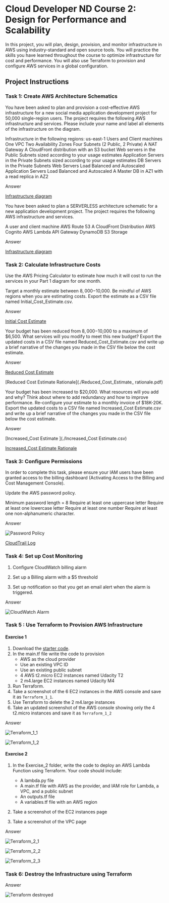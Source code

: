 # Cloud Developer ND Course 2: Design for Performance and Scalability

In this project, you will plan, design, provision, and monitor infrastructure in AWS using industry-standard and open source tools. You will practice the skills you have learned throughout the course to optimize infrastructure for cost and performance. You will also use Terraform to provision and configure AWS services in a global configuration.

## Project  Instructions

### Task 1: Create AWS Architecture Schematics

You have been asked to plan and provision a cost-effective AWS infrastructure for a new social media application development project for 50,000 single-region users. The project requires the following AWS infrastructure and services. Please include your name and label all elements of the infrastructure on the diagram.

Infrastructure in the following regions: us-east-1
Users and Client machines
One VPC
Two Availability Zones
Four Subnets (2 Public, 2 Private)
A NAT Gateway
A CloudFront distribution with an S3 bucket
Web servers in the Public Subnets sized according to your usage estimates
Application Servers in the Private Subnets sized according to your usage estimates
DB Servers in the Private Subnets
Web Servers Load Balanced and Autoscaled
Application Servers Load Balanced and Autoscaled
A Master DB in AZ1 with a read replica in AZ2

<summary>Answer</summary>

[Infrastructure diagram](./Udacity_Diagram_1.pdf)


You have been asked to plan a SERVERLESS architecture schematic for a new application development project. The project requires the following AWS infrastructure and services.

A user and client machine
AWS Route 53
A CloudFront Distribution
AWS Cognito
AWS Lambda
API Gateway
DynamoDB
S3 Storage

<summary>Answer</summary>

[Infrastructure diagram](./Udacity_Diagram_2.pdf)


### Task 2: Calculate Infrastructure Costs

Use the AWS Pricing Calculator to estimate how much it will cost to run the services in your Part 1 diagram for one month.

Target a monthly estimate between $8,000-$10,000.
Be mindful of AWS regions when you are estimating costs.
Export the estimate as a CSV file named Initial_Cost_Estimate.csv.

<summary>Answer</summary>

[Initial Cost Estimate](./Initial_Cost_Estimate.csv)


Your budget has been reduced from $8,000-$10,000 to a maximum of $6,500. What services will you modify to meet this new budget? Export the updated costs in a CSV file named Reduced_Cost_Estimate.csv and write up a brief narrative of the changes you made in the CSV file below the cost estimate.

<summary>Answer</summary>

[Reduced Cost Estimate](./Reduced_Cost_Estimate.csv)

[Reduced Cost Estimate Rationale](./Reduced_Cost_Estimate_ rationale.pdf)


Your budget has been increased to $20,000. What resources will you add and why?
Think about where to add redundancy and how to improve performance. Re-configure your estimate to a monthly invoice of $18K-20K. Export the updated costs to a CSV file named Increased_Cost Estimate.csv and write up a brief narrative of the changes you made in the CSV file below the cost estimate.

<summary>Answer</summary>

[Increased_Cost Estimate ](./Increased_Cost Estimate.csv)

[Increased_Cost Estimate Rationale](./Increased_Cost_Estimate_rationale.pdf)


### Task 3: Configure Permissions

In order to complete this task, please ensure your IAM users have been granted access to the billing dashboard (Activating Access to the Billing and Cost Management Console).

Update the AWS password policy.

Minimum password length = 8
Require at least one uppercase letter
Require at least one lowercase letter
Require at least one number
Require at least one non-alphanumeric character.

<summary>Answer</summary>

![Password Policy](./screenshots/udacity_password_policy.png)

[CloudTrail Log](./screenshots/UdacityCloudTrailLog.csv)


### Task 4: Set up Cost Monitoring

1. Configure CloudWatch billing alarm

2. Set up a Billing alarm with a $5 threshold

3. Set up notification so that you get an email alert when the alarm is triggered.

<summary>Answer</summary>

![CloudWatch Alarm](./screenshots/CloudWatch_alarm.png)


### Task 5 : Use Terraform to Provision AWS Infrastructure

#### Exercise 1

1. Download the [starter code](https://github.com/udacity/cand-c2-project).
2. In the main.tf file write the code to provision
   * AWS as the cloud provider
   * Use an existing VPC ID
   * Use an existing public subnet
   * 4 AWS t2.micro EC2 instances named Udacity T2
   * 2 m4.large EC2 instances named Udacity M4
3. Run Terraform.
4. Take a screenshot of the 6 EC2 instances in the AWS console and save it as `Terraform_1_1`.
5. Use Terraform to  delete the 2 m4.large instances
6. Take an updated screenshot of the AWS console showing only the 4 t2.micro instances and save it as `Terraform_1_2`

<summary>Answer</summary>

![Terraform_1_1](./screenshots/Terraform_1_1.png)

![Terraform_1_2](./screenshots/Terraform_1_2.png)


#### Exercise 2

1. In the  Exercise_2 folder, write the code to deploy an AWS Lambda Function using Terraform. Your code should include:

   * A lambda.py file
   * A main.tf file with AWS as the provider, and IAM role for Lambda, a VPC, and a public subnet
   * An outputs.tf file
   * A variables.tf file with an AWS region

2. Take a screenshot of the EC2 instances page
3. Take a screenshot of the VPC page

<summary>Answer</summary>

![Terraform_2_1](./screenshots/Terraform_2_1.png)

![Terraform_2_2](./screenshots/Terraform_2_2.png)

![Terraform_2_3](./screenshots/Terraform_2_3.png)


### Task 6: Destroy the Infrastructure using Terraform

<summary>Answer</summary>

![Terraform destroyed](./screenshots/Terraform_destroyed.png)

